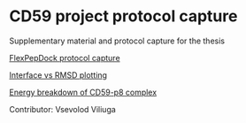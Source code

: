 # CD59 project protocol capture
Supplementary material and protocol capture for the thesis

[FlexPepDock protocol capture](https://github.com/ncyx/CD59_protocol_capture/tree/main/FlexPepDock)

[Interface vs RMSD plotting](https://github.com/ncyx/CD59_protocol_capture/blob/main/Interface%20score%20vs%20RMSD%20graphs/I_sc.py)

[Energy breakdown of CD59-p8 complex](https://github.com/ncyx/CD59_protocol_capture/blob/main/Energy%20breakdown/2body_inter_CD59.py)

Contributor: Vsevolod Viliuga
